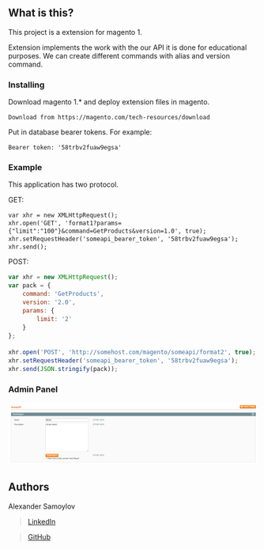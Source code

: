 ## What is this?

This project is a extension for magento 1.

Extension implements the work with the our API it is done for educational purposes.
We can create different commands with alias and version command. 

### Installing

Download magento 1.* and deploy extension files in magento.

```
Download from https://magento.com/tech-resources/download
```

Put in database bearer tokens. For example:

```
Bearer token: '58trbv2fuaw9egsa'
```

### Example

This application has two protocol.

GET:
```
var xhr = new XMLHttpRequest();
xhr.open('GET', 'format1?params={"limit":"100"}&command=GetProducts&version=1.0', true);
xhr.setRequestHeader('someapi_bearer_token', '58trbv2fuaw9egsa');
xhr.send();
```

POST:
```javascript
var xhr = new XMLHttpRequest();
var pack = {
    command: 'GetProducts',
    version: '2.0',
    params: {
        limit: '2'
    }
};

xhr.open('POST', 'http://somehost.com/magento/someapi/format2', true);
xhr.setRequestHeader('someapi_bearer_token', '58trbv2fuaw9egsa');
xhr.send(JSON.stringify(pack));
```

### Admin Panel 
![alt text](https://raw.githubusercontent.com/a-samoylov/Cool-Vendor/master/Screenshots/UI_Admin.png)

## Authors

Alexander Samoylov
> [LinkedIn](https://www.linkedin.com/in/alexander-samoylov/)

> [GitHub](https://github.com/a-samoylov)
